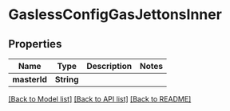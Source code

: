 # GaslessConfigGasJettonsInner

## Properties
Name | Type | Description | Notes
------------ | ------------- | ------------- | -------------
**masterId** | **String** |  | 

[[Back to Model list]](../README.md#documentation-for-models) [[Back to API list]](../README.md#documentation-for-api-endpoints) [[Back to README]](../README.md)


